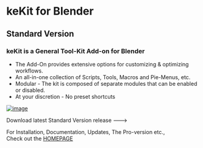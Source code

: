# keKit for Blender
## Standard Version

### keKit is a General Tool-Kit Add-on for Blender
- The Add-On provides extensive options for customizing & optimizing workflows.  
- An all-in-one collection of Scripts, Tools, Macros and Pie-Menus, etc.  
- Modular - The kit is composed of separate modules that can be enabled or disabled.  
- At your discretion - No preset shortcuts  

[![image](https://github.com/kedepot/keKit-Blender/assets/95410139/712285c5-3a11-40d2-9834-740a3908d5f1)
](https://youtu.be/Y5gZyGrAhAI)

Download latest Standard Version release --->

For Installation, Documentation, Updates, The Pro-version etc.,   
Check out the [HOMEPAGE](https://ke-code.xyz/scripts/kekit.html) 

